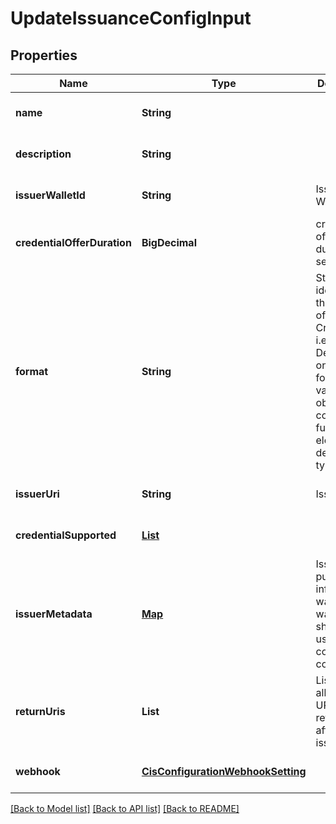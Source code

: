 # UpdateIssuanceConfigInput

## Properties

| Name                        | Type                                                                    | Description                                                                                                                                           | Notes                        |
| --------------------------- | ----------------------------------------------------------------------- | ----------------------------------------------------------------------------------------------------------------------------------------------------- | ---------------------------- |
| **name**                    | **String**                                                              |                                                                                                                                                       | [optional] [default to null] |
| **description**             | **String**                                                              |                                                                                                                                                       | [optional] [default to null] |
| **issuerWalletId**          | **String**                                                              | Issuer Wallet id                                                                                                                                      | [optional] [default to null] |
| **credentialOfferDuration** | **BigDecimal**                                                          | credential offer duration in second                                                                                                                   | [optional] [default to null] |
| **format**                  | **String**                                                              | String identifying the format of this Credential, i.e., ldp_vc. Depending on the format value, the object contains further elements defining the type | [optional] [default to null] |
| **issuerUri**               | **String**                                                              | Issuer URI                                                                                                                                            | [optional] [default to null] |
| **credentialSupported**     | [**List**](CredentialSupportedObject.md)                                |                                                                                                                                                       | [optional] [default to null] |
| **issuerMetadata**          | [**Map**](AnyType.md)                                                   | Issuer public information wallet may want to show to user during consent confirmation                                                                 | [optional] [default to null] |
| **returnUris**              | **List**                                                                | List of allowed URIs to be returned to after issuance                                                                                                 | [optional] [default to null] |
| **webhook**                 | [**CisConfigurationWebhookSetting**](CisConfigurationWebhookSetting.md) |                                                                                                                                                       | [optional] [default to null] |

[[Back to Model list]](../README.md#documentation-for-models) [[Back to API list]](../README.md#documentation-for-api-endpoints) [[Back to README]](../README.md)
